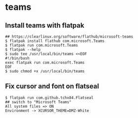 teams
=====

## Install teams with flatpak

    ## https://clearlinux.org/software/flathub/microsoft-teams
    $ flatpak install flathub com.microsoft.Teams
    $ flatpak run com.microsoft.Teams
    $ flatpak --help
    $ sudo tee /usr/local/bin/teams <<EOF
    #!/bin/bash
    exec flatpak run com.microsoft.Teams
    EOF
    $ sudo chmod +x /usr/local/bin/teams

## Fix cursor and font on flatseal

    $ flatpak run com.github.tchx84.Flatseal
    ## switch to "Microsoft Teams"
    All system files => ON
    Environment -> XCURSOR_THEME=DMZ-White
